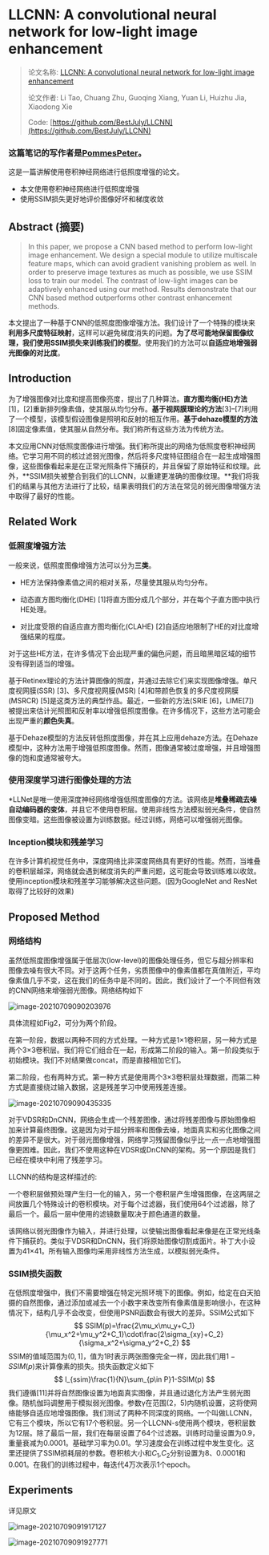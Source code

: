 # LLCNN: A convolutional neural network for low-light image enhancement

> 论文名称: [LLCNN: A convolutional neural network for low-light image enhancement](https://ieeexplore.ieee.org/abstract/document/8305143/)
>
> 论文作者: Li Tao, Chuang Zhu, Guoqing Xiang, Yuan Li, Huizhu Jia, Xiaodong Xie
>
> Code: [https://github.com/BestJuly/LLCNN](https://github.com/BestJuly/LLCNN)

### 这篇笔记的写作者是[PommesPeter](https://github.com/PommesPeter)。

这是一篇讲解使用卷积神经网络进行低照度增强的论文。

- 本文使用卷积神经网络进行低照度增强
- 使用SSIM损失更好地评价图像好坏和梯度收敛

## Abstract (摘要)

> In this paper, we propose a CNN based method to perform low-light image enhancement. We design a special  module to utilize multiscale feature maps, which can avoid  gradient vanishing problem as well. In order to preserve image textures as much as possible, we use SSIM loss to train our model. The contrast of low-light images can be adaptively enhanced using our method. Results demonstrate that our CNN based method  outperforms other contrast enhancement methods. 

本文提出了一种基于CNN的低照度图像增强方法。我们设计了一个特殊的模块来**利用多尺度特征映射**，这样可以避免梯度消失的问题。**为了尽可能地保留图像纹理，我们使用SSIM损失来训练我们的模型**。使用我们的方法可以**自适应地增强弱光图像的对比度**。

## Introduction

为了增强图像对比度和提高图像亮度，提出了几种算法。**直方图均衡(HE)方法**[1]，[2]重新排列像素值，使其服从均匀分布。**基于视网膜理论的方法**[3]–[7]利用了一个模型，该模型假设图像是照明和反射的相互作用。**基于dehaze模型的方法**[8]固定像素值，使其服从自然分布。我们称所有这些方法为传统方法。

本文应用CNN对低照度图像进行增强。我们称所提出的网络为低照度卷积神经网络。它学习用不同的核过滤弱光图像，然后将多尺度特征图组合在一起生成增强图像，这些图像看起来是在正常光照条件下捕获的，并且保留了原始特征和纹理。此外，**SSIM损失被整合到我们的LLCNN，以重建更准确的图像纹理。**我们将我们的结果与其他方法进行了比较，结果表明我们的方法在常见的弱光图像增强方法中取得了最好的性能。

## Related Work

### 低照度增强方法

一般来说，低照度图像增强方法可以分为**三类**。

- HE方法保持像素值之间的相对关系，尽量使其服从均匀分布。

- 动态直方图均衡化(DHE)  [1]将直方图分成几个部分，并在每个子直方图中执行HE处理。
- 对比度受限的自适应直方图均衡化(CLAHE)  [2]自适应地限制了HE的对比度增强结果的程度。

对于这些HE方法，在许多情况下会出现严重的偏色问题，而且暗黑暗区域的细节没有得到适当的增强。

基于Retinex理论的方法计算图像的照度，并通过去除它们来实现图像增强。单尺度视网膜(SSR)  [3]、多尺度视网膜(MSR) [4]和带颜色恢复的多尺度视网膜(MSRCR) [5]是这类方法的典型作品。最近，一些新的方法(SRIE  [6]，LIME[7])被提出来估计光照图和反射率以增强低照度图像。在许多情况下，这些方法可能会出现严重的**颜色失真**。

基于Dehaze模型的方法反转低照度图像，并在其上应用dehaze方法。在Dehaze模型中，这种方法用于增强低照度图像。然而，图像通常被过度增强，并且增强图像的饱和度通常被夸大。

### 使用深度学习进行图像处理的方法

\*LLNet是唯一使用深度神经网络增强低照度图像的方法。该网络是**堆叠稀疏去噪自动编码器的变体**，并且它不使用卷积层。使用非线性方法模拟弱光条件，使自然图像变暗。这些图像被设置为训练数据。经过训练，网络可以增强弱光图像。

### Inception模块和残差学习

在许多计算机视觉任务中，深度网络比非深度网络具有更好的性能。然而，当堆叠的卷积层越深，网络就会遇到梯度消失的严重问题，这可能会导致训练难以收敛。使用inception模块和残差学习能够解决这些问题。(因为GoogleNet and ResNet取得了比较好的效果)

## Proposed Method

### 网络结构

虽然低照度图像增强属于低层次(low-level)的图像处理任务，但它与超分辨率和图像去噪有很大不同。对于这两个任务，劣质图像中的像素值都在真值附近，平均像素值几乎不变，这在我们的任务中是不同的。因此，我们设计了一个不同但有效的CNN网络来增强弱光图像。网络结构如下

![image-20210709090203976](src/LLCNN-A-Convolutional-Neural-Network-for-Low-light-Image-Enhancement/image-20210709090203976.png)

具体流程如Fig2，可分为两个阶段。

在第一阶段，数据以两种不同的方式处理。一种方式是1×1卷积层，另一种方式是两个3×3卷积层。我们将它们组合在一起，形成第二阶段的输入。第一阶段类似于初始模块。我们不对结果做concat，而是直接相加它们。

第二阶段，也有两种方式。第一种方式是使用两个3×3卷积层处理数据，而第二种方式是直接绕过输入数据，这是残差学习中使用残差连接。

![image-20210709090435335](src/LLCNN-A-Convolutional-Neural-Network-for-Low-light-Image-Enhancement/image-20210709090435335.png)

对于VDSR和DnCNN，网络会生成一个残差图像，通过将残差图像与原始图像相加来计算最终图像。这是因为对于超分辨率和图像去噪，地面真实和劣化图像之间的差异不是很大。对于弱光图像增强，网络学习残留图像似乎比一点一点地增强图像更困难。因此，我们不使用这种在VDSR或DnCNN的架构。另一个原因是我们已经在模块中利用了残差学习。

LLCNN的结构是这样描述的:

一个卷积层做预处理产生归一化的输入，另一个卷积层产生增强图像，在这两层之间放置几个特殊设计的卷积模块。对于每个过滤器，我们使用64个过滤器，除了最后一个。最后一层中使用的滤镜数量取决于颜色通道的数量。

该网络以弱光图像作为输入，并进行处理，以使输出图像看起来像是在正常光线条件下捕获的。类似于VDSR和DnCNN，我们将原始图像切割成面片。补丁大小设置为41×41。所有输入图像均采用非线性方法生成，以模拟弱光条件。

### SSIM损失函数

在低照度增强中，我们不需要增强在特定光照环境下的图像。例如，给定在白天拍摄的自然图像，通过添加或减去一个小数字来改变所有像素值是影响很小，在这种情况下，结构几乎不会改变，但使用PSNR函数会有很大的差异。SSIM公式如下
$$
SSIM(p)=\frac{2\mu_x\mu_y+C_1}{\mu_x^2+\mu_y^2+C_1}\cdot\frac{2\sigma_{xy}+C_2}{\sigma_x^2+\sigma_y^2+C_2}
$$
SSIM的值域范围为$(0,1]$，值为1时表示两张图像完全一样，因此我们用$1-SSIM(p)$来计算像素的损失。损失函数定义如下
$$
l_{ssim}\frac{1}{N}\sum_{p\in P}1-SSIM(p)
$$
我们遵循[11]并将自然图像设置为地面真实图像，并且通过退化方法产生弱光图像。随机伽玛调整用于模拟弱光图像。参数γ在范围(2，5)内随机设置，这将使网络能够自适应地增强图像。我们测试了两种不同深度的网络。一个叫做LLCNN，它有三个模块，所以它有17个卷积层。另一个LLCNN-s使用两个模块，卷积层数为12层。除了最后一层，我们在每层设置了64个过滤器。训练时动量设置为0.9，重量衰减为0.0001。基础学习率为0.01。学习速度会在训练过程中发生变化。这里还提供了SSIM损耗层的参数。卷积核大小和$C_1$,$C_2$分别设置为8、0.0001和0.001。在我们的训练过程中，每迭代4万次表示1个epoch。

## Experiments

详见原文

![image-20210709091917127](src/LLCNN-A-Convolutional-Neural-Network-for-Low-light-Image-Enhancement/image-20210709091917127.png)

![image-20210709091927771](src/LLCNN-A-Convolutional-Neural-Network-for-Low-light-Image-Enhancement/image-20210709091927771.png)